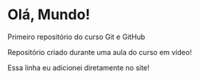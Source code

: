 # Olá, Mundo!
 Primeiro repositório do curso Git e GitHub

 Repositório criado durante uma aula do curso em vídeo!

Essa linha eu adicionei diretamente no site!
